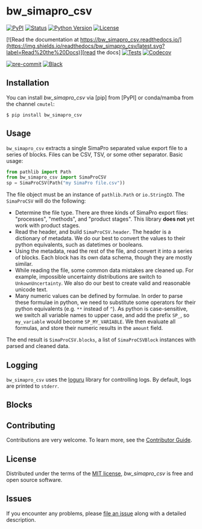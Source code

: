 # bw_simapro_csv

[![PyPI](https://img.shields.io/pypi/v/bw_simapro_csv.svg)][pypi status]
[![Status](https://img.shields.io/pypi/status/bw_simapro_csv.svg)][pypi status]
[![Python Version](https://img.shields.io/pypi/pyversions/bw_simapro_csv)][pypi status]
[![License](https://img.shields.io/pypi/l/bw_simapro_csv)][license]

[![Read the documentation at https://bw_simapro_csv.readthedocs.io/](https://img.shields.io/readthedocs/bw_simapro_csv/latest.svg?label=Read%20the%20Docs)][read the docs]
[![Tests](https://github.com/brightway-lca/bw_simapro_csv/actions/workflows/python-test.yml/badge.svg)][tests]
[![Codecov](https://codecov.io/gh/brightway-lca/bw_simapro_csv/branch/main/graph/badge.svg)][codecov]

[![pre-commit](https://img.shields.io/badge/pre--commit-enabled-brightgreen?logo=pre-commit&logoColor=white)][pre-commit]
[![Black](https://img.shields.io/badge/code%20style-black-000000.svg)][black]

[pypi status]: https://pypi.org/project/bw_simapro_csv/
[read the docs]: https://bw_simapro_csv.readthedocs.io/
[tests]: https://github.com/brightway-lca/bw_simapro_csv/actions?workflow=Tests
[codecov]: https://app.codecov.io/gh/brightway-lca/bw_simapro_csv
[pre-commit]: https://github.com/pre-commit/pre-commit
[black]: https://github.com/psf/black

## Installation

You can install _bw_simapro_csv_ via [pip] from [PyPI] or conda/mamba from the channel `cmutel`:

```console
$ pip install bw_simapro_csv
```

## Usage

`bw_simapro_csv` extracts a single SimaPro separated value export file to a series of blocks. Files can be CSV, TSV, or some other separator.  Basic usage:

```python
from pathlib import Path
from bw_simapro_csv import SimaProCSV
sp = SimaProCSV(Path("my SimaPro file.csv"))
```

The file object must be an instance of `pathlib.Path` or `io.StringIO`. The `SimaProCSV` will do the following:

* Determine the file type. There are three kinds of SimaPro export files: "processes", "methods", and "product stages". This library **does not** yet work with product stages.
* Read the header, and build `SimaProCSV.header`. The header is a dictionary of metadata. We do our best to convert the values to their python equivalents, such as datetimes or booleans.
* Using the metadata, read the rest of the file, and convert it into a series of blocks. Each block has its own data schema, though they are mostly similar.
* While reading the file, some common data mistakes are cleaned up. For example, impossible uncertainty distributions are switch to `UnkownUncertainty`. We also do our best to create valid and reasonable unicode text.
* Many numeric values can be defined by formulae. In order to parse these formulae in python, we need to substitute some operators for their python equivalents (e.g. `**` instead of `^`). As python is case-sensitive, we switch all variable names to upper case, and add the prefix `SP_`, so `my_variable` would become `SP_MY_VARIABLE`. We then evaluate all formulas, and store their numeric results in the `amount` field.

The end result is `SimaProCSV.blocks`, a list of `SimaProCSVBlock` instances with parsed and cleaned data.

## Logging

`bw_simapro_csv` uses the [loguru](https://github.com/Delgan/loguru) library for controlling logs. By default, logs are printed to `stderr`.

## Blocks

## Contributing

Contributions are very welcome.
To learn more, see the [Contributor Guide][Contributor Guide].

## License

Distributed under the terms of the [MIT license][License],
_bw_simapro_csv_ is free and open source software.

## Issues

If you encounter any problems,
please [file an issue][Issue Tracker] along with a detailed description.


<!-- github-only -->

[command-line reference]: https://bw_simapro_csv.readthedocs.io/en/latest/usage.html
[License]: https://github.com/brightway-lca/bw_simapro_csv/blob/main/LICENSE
[Contributor Guide]: https://github.com/brightway-lca/bw_simapro_csv/blob/main/CONTRIBUTING.md
[Issue Tracker]: https://github.com/brightway-lca/bw_simapro_csv/issues
